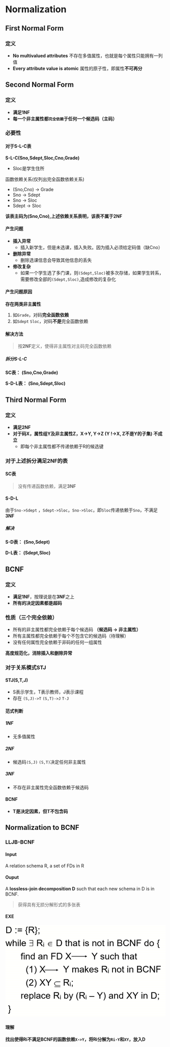# Normalization

## First Normal Form

### 定义

* **No multivalued attributes** 不存在多值属性，也就是每个属性只能拥有一列值
* **Every attribute value is atomic** 属性的原子性，即属性**不可再分**



## Second Normal Form

### 定义

* **满足1NF**
* **每一个非主属性都`完全依赖`于任何一个候选码（主码）**

### 必要性

#### 对于S-L-C表

**S-L-C(Sno,Sdept,Sloc,Cno,Grade)**

* Sloc是学生住所

函数依赖关系(仅列出完全函数依赖关系)

* (Sno,Cno) -> Grade
* Sno -> Sdept
* Sno -> Sloc
* Sdept -> Sloc

**该表主码为(Sno,Cno),上述依赖关系表明，该表不属于2NF**

#### 产生问题

* **插入异常**
  * 插入新学生，但是未选课，插入失败。因为插入必须给定码值（缺Cno）
* **删除异常**
  * 删除选课信息会导致其他信息的丢失
* **修改复杂**
  * 如果一个学生选了多门课，则`(Sdept,Sloc)`被多次存储，如果学生转系，需要修改全部的`(Sdept,Sloc)`,造成修改的复杂化

#### 产生问题原因

**存在两类非主属性**

1. 如`Grade`，对码**完全函数依赖**
2. 如`Sdept` `Sloc`，对码**不是**完全函数依赖

#### 解决方法

> 按**2NF**定义，使得非主属性对主码完全函数依赖

##### 拆分S-L-C

**SC表：**  **(Sno,Cno,Grade)**

**S-D-L表：** **(Sno,Sdept,Sloc)**



## Third Normal Form

### 定义

* **满足2NF**
* **对于码X，属性组Y及非主属性Z，X->Y, Y->Z (Y !->X, Z不是Y的子集) 不成立**
  * 即每个非主属性都不传递依赖于R的候选键 

### 对于上述拆分满足2NF的表

#### SC表

> 没有传递函数依赖，满足**3NF**

#### S-D-L

由于`Sno->Sdept` ，`Sdept->Sloc`，`Sno->Sloc`，即`Sloc`传递依赖于`Sno`，不满足**3NF**

##### 解决

**S-D表：** **(Sno,Sdept)**

**D-L表：** **(Sdept,Sloc)**



## BCNF

### 定义

* **满足1NF**，按理说是在**3NF**之上
* **所有的决定因素都是超码**

### 性质（三个完全依赖）

* 所有的非主属性都完全依赖于每个候选码 **（候选码 -> 非主属性）**
* 所有主属性都完全依赖于每个不包含它的候选码（待理解）
* 没有任何属性完全依赖于非码的任何一组属性 

**高度规范化，消除插入和删除异常**

### 对于关系模式STJ

#### STJ(S,T,J)

* S表示学生，T表示教师，J表示课程
* 存在 `(S,J)->T` `(S,T)->J` `T-J` 

#### 范式判断

##### 1NF

* 无多值属性

##### 2NF

* 候选码`(S,J)` `(S,T)`决定任何非主属性

##### 3NF

* 不存在非主属性完全函数依赖于候选码

#### BCNF

* **T是决定因素，但T不包含码**





## Normalization to BCNF 

### LLJB-BCNF

#### Input

A relation schema R, a set of FDs in R

#### Ouput

A **lossless-join decomposition D** such that each new schema in D is in BCNF.

> 获得具有无损分解形式的多张表

#### EXE

![alt](../img/nor1.png)

#### 理解

**找出使得Ri不满足BCNF的函数依赖`X->Y`，将Ri分解为`Ri-Y`和`XY`，放入D**

